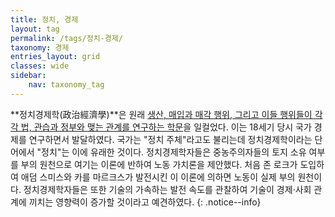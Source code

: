 ```yaml
---
title: 정치, 경제
layout: tag
permalink: /tags/정치-경제/
taxonomy: 경제
entries_layout: grid
classes: wide
sidebar:
    nav: taxonomy_tag
---
```

**정치경제학(政治經濟學)**은 원래 [생산, 매입과 매각 행위, 그리고 이들 행위들이 각각 법, 관습과 정부와 맺는 관계를 연구하는 학문](#)을 일컬었다. 이는 18세기 당시 국가 경제를 연구하면서 발달하였다. 국가는 "정치 주체"라고도 불리는데 정치경제학이라는 단어에서 "정치"는 이에 유래한 것이다. 정치경제학자들은 중농주의자들의 토지 소유 여부를 부의 원천으로 여기는 이론에 반하여 노동 가치론을 제안했다. 처음 존 로크가 도입하여 애덤 스미스와 카를 마르크스가 발전시킨 이 이론에 의하면 노동이 실제 부의 원천이다. 정치경제학자들은 또한 기술의 가속하는 발전 속도를 관찰하여 기술이 경제·사회 관계에 끼치는 영향력이 증가할 것이라고 예견하였다.
{: .notice--info}